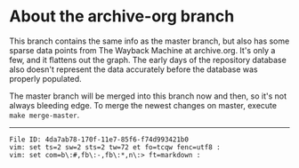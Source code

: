 About the archive-org branch
============================

This branch contains the same info as the master branch, but also has 
some sparse data points from The Wayback Machine at archive.org. It's 
only a few, and it flattens out the graph. The early days of the 
repository database also doesn't represent the data accurately before 
the database was properly populated.

The master branch will be merged into this branch now and then, so it's 
not always bleeding edge. To merge the newest changes on master, execute 
`make merge-master`.

----

    File ID: 4da7ab78-170f-11e7-85f6-f74d993421b0
    vim: set ts=2 sw=2 sts=2 tw=72 et fo=tcqw fenc=utf8 :
    vim: set com=b\:#,fb\:-,fb\:*,n\:> ft=markdown :
